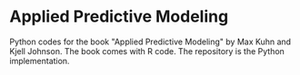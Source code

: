 # Applied Predictive Modeling
Python codes for the book "Applied Predictive Modeling" by Max Kuhn and Kjell Johnson.
The book comes with R code. The repository is the Python implementation.
